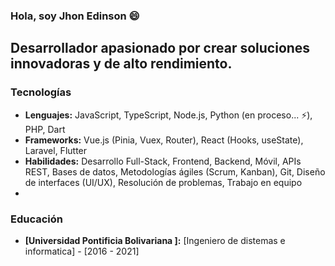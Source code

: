 ### Hola, soy Jhon Edinson 😄

## Desarrollador apasionado por crear soluciones innovadoras y de alto rendimiento.

### Tecnologías

*   **Lenguajes:** JavaScript, TypeScript, Node.js, Python (en proceso... ⚡), PHP, Dart
*   **Frameworks:** Vue.js (Pinia, Vuex, Router), React (Hooks, useState), Laravel, Flutter
*   **Habilidades:** Desarrollo Full-Stack, Frontend, Backend, Móvil, APIs REST, Bases de datos, Metodologías ágiles (Scrum, Kanban), Git, Diseño de interfaces (UI/UX), Resolución de problemas, Trabajo en equipo
*   
### Educación

*   **[Universidad Pontificia Bolivariana ]:** [Ingeniero de distemas e informatica] - [2016 - 2021]
